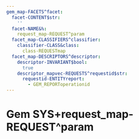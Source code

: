 ```yaml
---
gem_map-FACETS^facet:
  facet-CONTENT$str:
    ''
  facet-NAME&%:
    request_map-REQUEST^param
  facet_map-CLASSIFIERS^classifier:
    classifier-CLASS&class:
      class-REQUESTmap
  facet_map-DESCRIPTORS^descriptor:
    descriptor-INVARIANT$bool:
      true
    descriptor_mapvec-REQUESTS^requestid$str:
      requestid-ENTITYreport:
        - GEM_REPORToperationid
---
```

# Gem SYS+request_map-REQUEST^param

